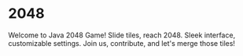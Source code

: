 # 2048
Welcome to Java 2048 Game! Slide tiles, reach 2048. Sleek interface, customizable settings. Join us, contribute, and let's merge those tiles!

